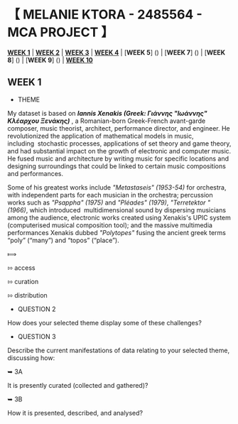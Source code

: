 # &#12304; MELANIE KTORA - 2485564 - MCA PROJECT &#12305;

[__WEEK 1__](https://github.com/melktr/MCA-2022/blob/master/Labs/Week%201) | [__WEEK 2__]( https://github.com/melktr/MCA-2022/blob/master/Labs/Week%202) | [__WEEK 3__]( https://github.com/melktr/MCA-2022/blob/master/Labs/Week%203) | [__WEEK 4__]( https://github.com/melktr/MCA-2022/blob/master/Labs/Week%204) | [__WEEK 5__] () | [__WEEK 7__] () | [__WEEK 8__] () | [__WEEK 9__] () | [__WEEK 10__ ]()

## __WEEK 1__

* THEME 

My dataset is based on ***Iannis Xenakis (Greek: Γιάννης "Ιωάννης" Κλέαρχου Ξενάκης)*** , a Romanian-born Greek-French avant-garde composer, music theorist, architect, performance director, and engineer. He revolutionized the application of mathematical models in music, including  stochastic processes, applications of set theory and game theory, and had substantial impact on the growth of electronic and computer music. He fused music and architecture by writing music for specific locations and designing surroundings that could be linked to certain music compositions and performances.

Some of his greatest works include *"Metastaseis" (1953-54)* for orchestra, with independent parts for each musician in the orchestra; percussion works such as *"Psappha" (1975)* and *"Pléades" (1979)*, *"Terretektor " (1966)*, which introduced  multidimensional sound by dispersing musicians among the audience, electronic works created using Xenakis's UPIC system (computerised musical composition tool); and the massive multimedia performances Xenakis dubbed  *"Polytopes"* fusing the ancient greek terms “poly” (“many”) and “topos” (“place”).

&#10238; 

&#8688; access

&#8688; curation

&#8688; distribution

* QUESTION 2

How does your selected theme display some of these challenges?

* QUESTION 3

Describe the current manifestations of data relating to your selected theme, discussing how:

&#10149; 3A

It is presently curated (collected and gathered)?

&#10149; 3B

How it is presented, described, and analysed?


